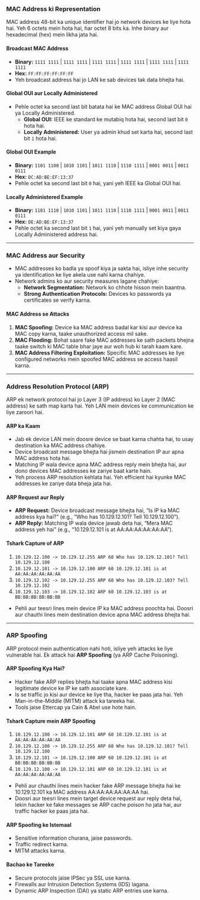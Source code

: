 ### **MAC Address ki Representation**
MAC address 48-bit ka unique identifier hai jo network devices ke liye hota hai. Yeh 6 octets mein hota hai, har octet 8 bits ka. Inhe binary aur hexadecimal (hex) mein likha jata hai.

#### **Broadcast MAC Address**
- **Binary:** `1111 1111` | `1111 1111` | `1111 1111` | `1111 1111` | `1111 1111` | `1111 1111`
- **Hex:** `FF:FF:FF:FF:FF:FF`
- Yeh broadcast address hai jo LAN ke sab devices tak data bhejta hai.

#### **Global OUI aur Locally Administered**
- Pehle octet ka second last bit batata hai ke MAC address Global OUI hai ya Locally Administered.
  - **Global OUI:** IEEE ke standard ke mutabiq hota hai, second last bit `0` hota hai.
  - **Locally Administered:** User ya admin khud set karta hai, second last bit `1` hota hai.

#### **Global OUI Example**
- **Binary:** `1101 1100` | `1010 1101` | `1011 1110` | `1110 1111` | `0001 0011` | `0011 0111`
- **Hex:** `DC:AD:BE:EF:13:37`
- Pehle octet ka second last bit `0` hai, yani yeh IEEE ka Global OUI hai.

#### **Locally Administered Example**
- **Binary:** `1101 1110` | `1010 1101` | `1011 1110` | `1110 1111` | `0001 0011` | `0011 0111`
- **Hex:** `DE:AD:BE:EF:13:37`
- Pehle octet ka second last bit `1` hai, yani yeh manually set kiya gaya Locally Administered address hai.

---

### **MAC Address aur Security**
- MAC addresses ko badla ya spoof kiya ja sakta hai, isliye inhe security ya identification ke liye akela use nahi karna chahiye.
- Network admins ko aur security measures lagane chahiye:
  - **Network Segmentation:** Network ko chhote hisson mein baantna.
  - **Strong Authentication Protocols:** Devices ko passwords ya certificates se verify karna.

#### **MAC Address se Attacks**
1. **MAC Spoofing:** Device ka MAC address badal kar kisi aur device ka MAC copy karna, taake unauthorized access mil sake.
2. **MAC Flooding:** Bohat saare fake MAC addresses ke sath packets bhejna taake switch ki MAC table bhar jaye aur woh hub ki tarah kaam kare.
3. **MAC Address Filtering Exploitation:** Specific MAC addresses ke liye configured networks mein spoofed MAC address se access haasil karna.

---

### **Address Resolution Protocol (ARP)**
ARP ek network protocol hai jo Layer 3 (IP address) ko Layer 2 (MAC address) ke sath map karta hai. Yeh LAN mein devices ke communication ke liye zaroori hai.

#### **ARP ka Kaam**
- Jab ek device LAN mein doosre device se baat karna chahta hai, to usay destination ka MAC address chahiye.
- Device broadcast message bhejta hai jismein destination IP aur apna MAC address hota hai.
- Matching IP wala device apna MAC address reply mein bhejta hai, aur dono devices MAC addresses ke zariye baat karte hain.
- Yeh process ARP resolution kehlata hai. Yeh efficient hai kyunke MAC addresses ke zariye data bheja jata hai.

#### **ARP Request aur Reply**
- **ARP Request:** Device broadcast message bhejta hai, “Is IP ka MAC address kya hai?” (e.g., “Who has 10.129.12.101? Tell 10.129.12.100”).
- **ARP Reply:** Matching IP wala device jawab deta hai, “Mera MAC address yeh hai” (e.g., “10.129.12.101 is at AA:AA:AA:AA:AA:AA”).

#### **Tshark Capture of ARP**
1. `10.129.12.100 -> 10.129.12.255 ARP 60 Who has 10.129.12.101? Tell 10.129.12.100`
2. `10.129.12.101 -> 10.129.12.100 ARP 60 10.129.12.101 is at AA:AA:AA:AA:AA:AA`
3. `10.129.12.102 -> 10.129.12.255 ARP 60 Who has 10.129.12.103? Tell 10.129.12.102`
4. `10.129.12.103 -> 10.129.12.102 ARP 60 10.129.12.103 is at BB:BB:BB:BB:BB:BB`
- Pehli aur teesri lines mein device IP ka MAC address poochta hai. Doosri aur chauthi lines mein destination device apna MAC address bhejta hai.

---

### **ARP Spoofing**
ARP protocol mein authentication nahi hoti, isliye yeh attacks ke liye vulnerable hai. Ek attack hai **ARP Spoofing** (ya ARP Cache Poisoning).

#### **ARP Spoofing Kya Hai?**
- Hacker fake ARP replies bhejta hai taake apna MAC address kisi legitimate device ke IP ke sath associate kare.
- Is se traffic jo kisi aur device ke liye tha, hacker ke paas jata hai. Yeh Man-in-the-Middle (MITM) attack ka tareeka hai.
- Tools jaise Ettercap ya Cain & Abel use hote hain.

#### **Tshark Capture mein ARP Spoofing**
1. `10.129.12.100 -> 10.129.12.101 ARP 60 10.129.12.101 is at AA:AA:AA:AA:AA:AA`
2. `10.129.12.100 -> 10.129.12.255 ARP 60 Who has 10.129.12.101? Tell 10.129.12.100`
3. `10.129.12.101 -> 10.129.12.100 ARP 60 10.129.12.101 is at BB:BB:BB:BB:BB:BB`
4. `10.129.12.100 -> 10.129.12.101 ARP 60 10.129.12.101 is at AA:AA:AA:AA:AA:AA`
- Pehli aur chauthi lines mein hacker fake ARP message bhejta hai ke 10.129.12.101 ka MAC address AA:AA:AA:AA:AA:AA hai.
- Doosri aur teesri lines mein target device request aur reply deta hai, lekin hacker ke fake messages se ARP cache poison ho jata hai, aur traffic hacker ke paas jata hai.

#### **ARP Spoofing ke Istemaal**
- Sensitive information churana, jaise passwords.
- Traffic redirect karna.
- MITM attacks karna.

#### **Bachao ke Tareeke**
- Secure protocols jaise IPSec ya SSL use karna.
- Firewalls aur Intrusion Detection Systems (IDS) lagana.
- Dynamic ARP Inspection (DAI) ya static ARP entries use karna.
